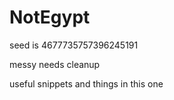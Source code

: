 # NotEgypt
 
seed is 4677735757396245191

messy needs cleanup

useful snippets and things in this one
